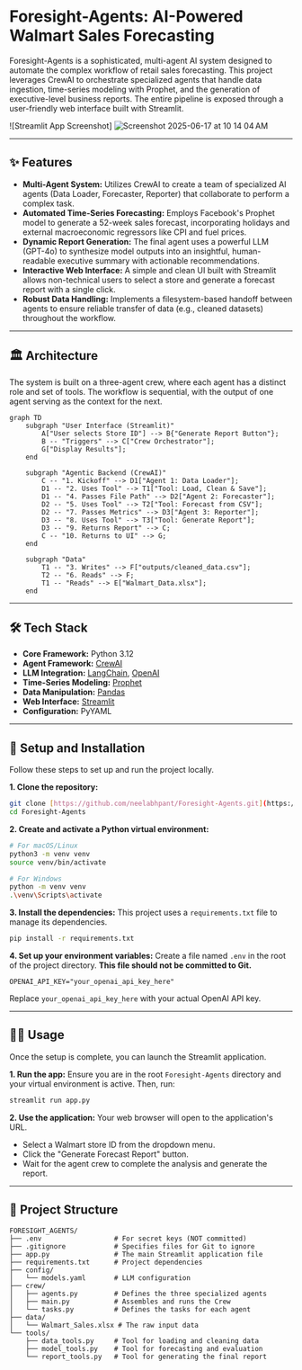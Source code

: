 # Foresight-Agents: AI-Powered Walmart Sales Forecasting

Foresight-Agents is a sophisticated, multi-agent AI system designed to automate the complex workflow of retail sales forecasting. This project leverages CrewAI to orchestrate specialized agents that handle data ingestion, time-series modeling with Prophet, and the generation of executive-level business reports. The entire pipeline is exposed through a user-friendly web interface built with Streamlit.

![Streamlit App Screenshot]
![Screenshot 2025-06-17 at 10 14 04 AM](https://github.com/user-attachments/assets/4b9b9b0b-78ed-419b-8903-429ef8a11c5b)


---

## ✨ Features

- **Multi-Agent System:** Utilizes CrewAI to create a team of specialized AI agents (Data Loader, Forecaster, Reporter) that collaborate to perform a complex task.
- **Automated Time-Series Forecasting:** Employs Facebook's Prophet model to generate a 52-week sales forecast, incorporating holidays and external macroeconomic regressors like CPI and fuel prices.
- **Dynamic Report Generation:** The final agent uses a powerful LLM (GPT-4o) to synthesize model outputs into an insightful, human-readable executive summary with actionable recommendations.
- **Interactive Web Interface:** A simple and clean UI built with Streamlit allows non-technical users to select a store and generate a forecast report with a single click.
- **Robust Data Handling:** Implements a filesystem-based handoff between agents to ensure reliable transfer of data (e.g., cleaned datasets) throughout the workflow.

---

## 🏛️ Architecture

The system is built on a three-agent crew, where each agent has a distinct role and set of tools. The workflow is sequential, with the output of one agent serving as the context for the next.

```mermaid
graph TD
    subgraph "User Interface (Streamlit)"
        A["User selects Store ID"] --> B{"Generate Report Button"};
        B -- "Triggers" --> C["Crew Orchestrator"];
        G["Display Results"];
    end

    subgraph "Agentic Backend (CrewAI)"
        C -- "1. Kickoff" --> D1["Agent 1: Data Loader"];
        D1 -- "2. Uses Tool" --> T1["Tool: Load, Clean & Save"];
        D1 -- "4. Passes File Path" --> D2["Agent 2: Forecaster"];
        D2 -- "5. Uses Tool" --> T2["Tool: Forecast from CSV"];
        D2 -- "7. Passes Metrics" --> D3["Agent 3: Reporter"];
        D3 -- "8. Uses Tool" --> T3["Tool: Generate Report"];
        D3 -- "9. Returns Report" --> C;
        C -- "10. Returns to UI" --> G;
    end

    subgraph "Data"
        T1 -- "3. Writes" --> F["outputs/cleaned_data.csv"];
        T2 -- "6. Reads" --> F;
        T1 -- "Reads" --> E["Walmart_Data.xlsx"];
    end
```
---

## 🛠️ Tech Stack

- **Core Framework:** Python 3.12
- **Agent Framework:** [CrewAI](https://www.crewai.com/)
- **LLM Integration:** [LangChain](https://www.langchain.com/), [OpenAI](https://openai.com/)
- **Time-Series Modeling:** [Prophet](https://facebook.github.io/prophet/)
- **Data Manipulation:** [Pandas](https://pandas.pydata.org/)
- **Web Interface:** [Streamlit](https://streamlit.io/)
- **Configuration:** PyYAML

---

## 🚀 Setup and Installation

Follow these steps to set up and run the project locally.

**1. Clone the repository:**
```bash
git clone [https://github.com/neelabhpant/Foresight-Agents.git](https://github.com/neelabhpant/Foresight-Agents.git)
cd Foresight-Agents
```

**2. Create and activate a Python virtual environment:**
```bash
# For macOS/Linux
python3 -m venv venv
source venv/bin/activate

# For Windows
python -m venv venv
.\venv\Scripts\activate
```

**3. Install the dependencies:**
This project uses a `requirements.txt` file to manage its dependencies.
```bash
pip install -r requirements.txt
```

**4. Set up your environment variables:**
Create a file named `.env` in the root of the project directory. **This file should not be committed to Git.**
```
OPENAI_API_KEY="your_openai_api_key_here"
```
Replace `your_openai_api_key_here` with your actual OpenAI API key.

---

## 🏃‍♀️ Usage

Once the setup is complete, you can launch the Streamlit application.

**1. Run the app:**
Ensure you are in the root `Foresight-Agents` directory and your virtual environment is active. Then, run:
```bash
streamlit run app.py
```

**2. Use the application:**
Your web browser will open to the application's URL.
- Select a Walmart store ID from the dropdown menu.
- Click the "Generate Forecast Report" button.
- Wait for the agent crew to complete the analysis and generate the report.

---

## 📁 Project Structure

```
FORESIGHT_AGENTS/
├── .env                  # For secret keys (NOT committed)
├── .gitignore            # Specifies files for Git to ignore
├── app.py                # The main Streamlit application file
├── requirements.txt      # Project dependencies
├── config/
│   └── models.yaml       # LLM configuration
├── crew/
│   ├── agents.py         # Defines the three specialized agents
│   ├── main.py           # Assembles and runs the Crew
│   └── tasks.py          # Defines the tasks for each agent
├── data/
│   └── Walmart_Sales.xlsx # The raw input data
└── tools/
    ├── data_tools.py     # Tool for loading and cleaning data
    ├── model_tools.py    # Tool for forecasting and evaluation
    └── report_tools.py   # Tool for generating the final report
```
